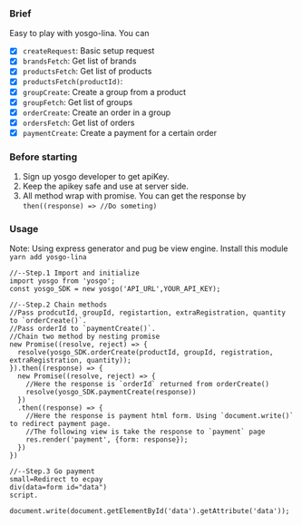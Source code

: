 ### Brief
Easy to play with yosgo-lina. You can
* [x] `createRequest`: Basic setup request
* [x] `brandsFetch`: Get list of brands
* [x] `productsFetch`: Get list of products
* [x] `productsFetch(productId)`:
* [x] `groupCreate`: Create a group from a product
* [x] `groupFetch`: Get list of groups
* [x] `orderCreate`: Create an order in a group
* [x] `ordersFetch`: Get list of orders
* [x] `paymentCreate`: Create a payment for a certain order

### Before starting

1. Sign up yosgo developer to get apiKey.
2. Keep the apikey safe and use at server side.
3. All method wrap with promise. You can get the response by `then((response) => //Do someting)`

### Usage

Note: Using express generator and pug be view engine. Install this module `yarn add yosgo-lina`

```
//--Step.1 Import and initialize
import yosgo from 'yosgo';
const yosgo_SDK = new yosgo('API_URL',YOUR_API_KEY);

//--Step.2 Chain methods
//Pass prodcutId, groupId, registartion, extraRegistration, quantity to `orderCreate()`.
//Pass orderId to `paymentCreate()`.
//Chain two method by nesting promise
new Promise((resolve, reject) => {
  resolve(yosgo_SDK.orderCreate(productId, groupId, registration, extraRegistration, quantity));
}).then((response) => {
  new Promise((resolve, reject) => {
    //Here the response is `orderId` returned from orderCreate()
    resolve(yosgo_SDK.paymentCreate(response))
  })
  .then((response) => {
    //Here the response is payment html form. Using `document.write()` to redirect payment page.
    //The following view is take the response to `payment` page
    res.render('payment', {form: response});
  })
})

//--Step.3 Go payment
small=Redirect to ecpay
div(data=form id="data")
script.
  document.write(document.getElementById('data').getAttribute('data'));
```